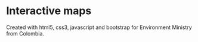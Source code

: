 # Interactive maps 
Created with html5, css3, javascript and bootstrap for Environment Ministry from Colombia. 
